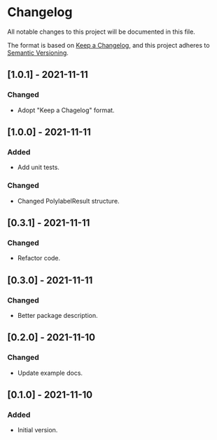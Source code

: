 # Changelog

All notable changes to this project will be documented in this file.

The format is based on [Keep a Changelog](https://keepachangelog.com/en/1.0.0/),
and this project adheres to [Semantic Versioning](https://semver.org/spec/v2.0.0.html).

## [1.0.1] - 2021-11-11
### Changed
- Adopt "Keep a Chagelog" format.

## [1.0.0] - 2021-11-11
### Added
- Add unit tests.

### Changed
- Changed PolylabelResult structure.

## [0.3.1] - 2021-11-11
### Changed
- Refactor code.

## [0.3.0] - 2021-11-11
### Changed
- Better package description.

## [0.2.0] - 2021-11-10
### Changed
- Update example docs.

## [0.1.0] - 2021-11-10
### Added
- Initial version.

